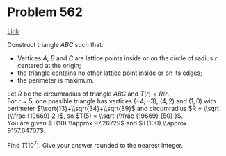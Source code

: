 # Problem 562

[Link](https://projecteuler.net/problem=562)

Construct triangle $ABC$ such that:

*   Vertices $A$, $B$ and $C$ are lattice points inside or on the circle of radius $r$ centered at the origin;
*   the triangle contains no other lattice point inside or on its edges;
*   the perimeter is maximum.

Let $R$ be the circumradius of triangle $ABC$ and $T(r) = R/r$.  
For $r = 5$, one possible triangle has vertices $(-4,-3)$, $(4,2)$ and $(1,0)$ with perimeter $\\sqrt{13}+\\sqrt{34}+\\sqrt{89}$ and circumradius $R = \\sqrt {\\frac {19669} 2 }$, so $T(5) = \\sqrt {\\frac {19669} {50} }$.  
You are given $T(10) \\approx 97.26729$ and $T(100) \\approx 9157.64707$.

Find $T(10^7)$. Give your answer rounded to the nearest integer.
